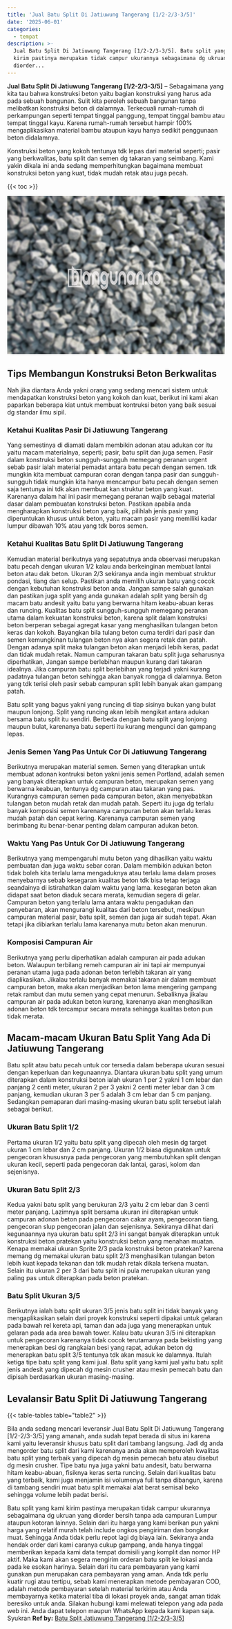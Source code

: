 ```yaml
---
title: 'Jual Batu Split Di Jatiuwung Tangerang [1/2-2/3-3/5]'
date: '2025-06-01'
categories:
  - tempat
description: >-
  Jual Batu Split Di Jatiuwung Tangerang [1/2-2/3-3/5]. Batu split yang kami
  kirim pastinya merupakan tidak campur ukurannya sebagaimana dg ukruan yang
  diorder...
---
```


**Jual Batu Split Di Jatiuwung Tangerang \[1/2-2/3-3/5\]** – Sebagaimana yang kita tau bahwa konstruksi beton yaitu bagian konstruksi yang harus ada pada sebuah bangunan. Sulit kita peroleh sebuah bangunan tanpa melibatkan konstruksi beton di dalamnya. Terkecuali rumah-rumah di perkampungan seperti tempat tinggal panggung, tempat tinggal bambu atau tempat tinggal kayu. Karena rumah-rumah tersebut hampir 100% mengaplikasikan material bambu ataupun kayu hanya sedikit penggunaan beton didalamnya.

Konstruksi beton yang kokoh tentunya tdk lepas dari material seperti; pasir yang berkwalitas, batu split dan semen dg takaran yang seimbang. Kami yakin dikala ini anda sedang memperhitungkan bagaimana membuat konstruksi beton yang kuat, tidak mudah retak atau juga pecah.

{{< toc >}}

![Jual Batu Split Di Jatiuwung Tangerang [1/2-2/3-3/5]](/images/jual-batu-split-36.png)

## Tips Membangun Konstruksi Beton Berkwalitas

Nah jika diantara Anda yakni orang yang sedang mencari sistem untuk mendapatkan konstruksi beton yang kokoh dan kuat, berikut ini kami akan paparkan beberapa kiat untuk membuat kontruksi beton yang baik sesuai dg standar ilmu sipil.

### Ketahui Kualitas Pasir Di Jatiuwung Tangerang

Yang semestinya di diamati dalam membikin adonan atau adukan cor itu yaitu macam materialnya, seperti; pasir, batu split dan juga semen. Pasir dalam konstruksi beton sungguh-sungguh memegang peranan urgent sebab pasir ialah material pemadat antara batu pecah dengan semen. tdk mungkin kita membuat campuran coran dengan tanpa pasir dan sungguh-sungguh tidak mungkin kita hanya mencampur batu pecah dengan semen saja tentunya ini tdk akan membuat kan struktur beton yang kuat. Karenanya dalam hal ini pasir memegang peranan wajib sebagai material dasar dalam pembuatan konstruksi beton. Pastikan apabila anda mengharapkan konstruksi beton yang baik, pilihlah jenis pasir yang diperuntukan khusus untuk beton, yaitu macam pasir yang memiliki kadar lumpur dibawah 10% atau yang tdk boros semen.

### Ketahui Kualitas Batu Split Di Jatiuwung Tangerang

Kemudian material berikutnya yang sepatutnya anda observasi merupakan batu pecah dengan ukuran 1/2 kalau anda berkeinginan membuat lantai beton atau dak beton. Ukuran 2/3 sekiranya anda ingin membuat struktur pondasi, tiang dan selup. Pastikan anda memilih ukuran batu yang cocok dengan kebutuhan konstruksi beton anda. Jangan sampe salah gunakan dan pastikan juga split yang anda gunakan adalah split yang bersih dg macam batu andesit yaitu batu yang berwarna hitam keabu-abuan keras dan runcing. Kualitas batu split sungguh-sungguh memegang peranan utama dalam kekuatan konstruksi beton, karena split dalam konstruksi beton berperan sebagai agregat kasar yang menghasilkan tulangan beton keras dan kokoh. Bayangkan bila tulang beton cuma terdiri dari pasir dan semen kemungkinan tulangan beton nya akan segera retak dan patah. Dengan adanya split maka tulangan beton akan menjadi lebih keras, padat dan tidak mudah retak. Namun campuran takaran batu split juga seharusnya diperhatikan, Jangan sampe berlebihan maupun kurang dari takaran idealnya. Jika campuran batu split berlebihan yang terjadi yakni kurang padatnya tulangan beton sehingga akan banyak rongga di dalamnya. Beton yang tdk terisi oleh pasir sebab campuran split lebih banyak akan gampang patah.

Batu split yang bagus yakni yang runcing di tiap sisinya bukan yang bulat maupun lonjong. Split yang runcing akan lebih mengikat antara adukan bersama batu split itu sendiri. Berbeda dengan batu split yang lonjong maupun bulat, karenanya batu seperti itu kurang mengunci dan gampang lepas.

### Jenis Semen Yang Pas Untuk Cor Di Jatiuwung Tangerang

Berikutnya merupakan material semen. Semen yang diterapkan untuk membuat adonan kontruksi beton yakni jenis semen Portland, adalah semen yang banyak diterapkan untuk campuran beton, merupakan semen yang berwarna keabuan, tentunya dg campuran atau takaran yang pas. Kurangnya campuran semen pada campuran beton, akan menyebabkan tulangan beton mudah retak dan mudah patah. Seperti itu juga dg terlalu banyak komposisi semen karenanya campuran beton akan terlalu keras mudah patah dan cepat kering. Karenanya campuran semen yang berimbang itu benar-benar penting dalam campuran adukan beton.

### Waktu Yang Pas Untuk Cor Di Jatiuwung Tangerang

Berikutnya yang mempengaruhi mutu beton yang dihasilkan yaitu waktu pembuatan dan juga waktu sebar coran. Dalam membikin adukan beton tidak boleh kita terlalu lama mengaduknya atau terlalu lama dalam proses menyebarnya sebab kesegaran kualitas beton tdk bisa tetap terjaga seandainya di istirahatkan dalam waktu yang lama. kesegaran beton akan didapat saat beton diaduk secara merata, kemudian segera di gelar. Campuran beton yang terlalu lama antara waktu pengadukan dan penyebaran, akan mengurangi kualitas dari beton tersebut, meskipun campuran material pasir, batu split, semen dan juga air sudah tepat. Akan tetapi jika dibiarkan terlalu lama karenanya mutu beton akan menurun.

### Komposisi Campuran Air

Berikutnya yang perlu diperhatikan adalah campuran air pada adukan beton. Walaupun terbilang remeh campuran air ini tapi air mempunyai peranan utama juga pada adonan beton terlebih takaran air yang diaplikasikan. Jikalau terlalu banyak memakai takaran air dalam membuat campuran beton, maka akan menjadikan beton lama mengering gampang retak rambut dan mutu semen yang cepat menurun. Sebaliknya jikalau campuran air pada adukan beton kurang, karenanya akan menghasilkan adonan beton tdk tercampur secara merata sehingga kualitas beton pun tidak merata.

## Macam-macam Ukuran Batu Split Yang Ada Di Jatiuwung Tangerang

Batu split atau batu pecah untuk cor tersedia dalam beberapa ukuran sesuai dengan keperluan dan kegunaannya. Diantara ukuran batu split yang umum diterapkan dalam konstruksi beton ialah ukuran 1 per 2 yakni 1 cm lebar dan panjang 2 centi meter, ukuran 2 per 3 yakni 2 centi meter lebar dan 3 cm panjang, kemudian ukuran 3 per 5 adalah 3 cm lebar dan 5 cm panjang. Sedangkan pemaparan dari masing-masing ukuran batu split tersebut ialah sebagai berikut.

### Ukuran Batu Split 1/2

Pertama ukuran 1/2 yaitu batu split yang dipecah oleh mesin dg target ukuran 1 cm lebar dan 2 cm panjang. Ukuran 1/2 biasa digunakan untuk pengecoran khususnya pada pengecoran yang membutuhkan split dengan ukuran kecil, seperti pada pengecoran dak lantai, garasi, kolom dan sejenisnya.

### Ukuran Batu Split 2/3

Kedua yakni batu split yang berukuran 2/3 yaitu 2 cm lebar dan 3 centi meter panjang. Lazimnya split bersama ukuran ini diterapkan untuk campuran adonan beton pada pengecoran cakar ayam, pengecoran tiang, pengecoran slup pengecoran jalan dan sejenisnya. Sekiranya dilihat dari kegunaannya nya ukuran batu split 2/3 ini sangat banyak diterapkan untuk konstruksi beton pratekan yaitu konstruksi beton yang menahan muatan. Kenapa memakai ukuran Sprite 2/3 pada konstruksi beton pratekan? karena memang dg memakai ukuran batu split 2/3 menghasilkan tulangan beton lebih kuat kepada tekanan dan tdk mudah retak dikala terkena muatan. Selain itu ukuran 2 per 3 dari batu split ini pula merupakan ukuran yang paling pas untuk diterapkan pada beton pratekan.

### Batu Split Ukuran 3/5

Berikutnya ialah batu split ukuran 3/5 jenis batu split ini tidak banyak yang mengaplikasikan selain dari proyek konstruksi seperti dipakai untuk gelaran pada bawah rel kereta api, taman dan ada juga yang menerapkan untuk gelaran pada ada area bawah tower. Kalau batu ukuran 3/5 ini diterapkan untuk pengecoran karenanya tidak cocok terutamanya pada bekisting yang menerapkan besi dg rangkaian besi yang rapat, adukan beton dg menerapkan batu split 3/5 tentunya tdk akan masuk ke dalamnya. Itulah ketiga tipe batu split yang kami jual. Batu split yang kami jual yaitu batu split jenis andesit yang dipecah dg mesin crusher atau mesin pemecah batu dan dipisah berdasarkan ukuran masing-masing.

## Levalansir Batu Split Di Jatiuwung Tangerang

{{< table-tables table="table2" >}}

Bila anda sedang mencari leveransir Jual Batu Split Di Jatiuwung Tangerang \[1/2-2/3-3/5\] yang amanah, anda sudah tepat berada di situs ini karena kami yaitu leveransir khusus batu split dari tambang langsung. Jadi dg anda mengorder batu split dari kami karenanya anda akan memperoleh kwalitas batu split yang terbaik yang dipecah dg mesin pemecah batu atau disebut dg mesin crusher. Tipe batu nya juga yakni batu andesit, batu berwarna hitam keabu-abuan, fisiknya keras serta runcing. Selain dari kualitas batu yang terbaik, kami juga menjamin isi volumenya full tanpa dibangun, karena di tambang sendiri muat batu split memakai alat berat semisal beko sehingga volume lebih padat berisi.

Batu split yang kami kirim pastinya merupakan tidak campur ukurannya sebagaimana dg ukruan yang diorder bersih tanpa ada campuran Lumpur ataupun kotoran lainnya. Selain dari itu harga yang kami berikan pun yakni harga yang relatif murah telah include ongkos pengiriman dan bongkar muat. Sehingga Anda tidak perlu repot lagi dg biaya lain. Sekiranya anda hendak order dari kami caranya cukup gampang, anda hanya tinggal memberikan kepada kami data tempat domisili yang komplit dan nomor HP aktif. Maka kami akan segera mengirim orderan batu split ke lokasi anda pada ke esokan harinya. Selain dari itu cara pembayaran yang kami gunakan pun merupakan cara pembayaran yang aman. Anda tdk perlu kuatir rugi atau tertipu, sebab kami menerapkan metode pembayaran COD, adalah metode pembayaran setelah material terkirim atau Anda membayarnya ketika material tiba di lokasi proyek anda, sangat aman tidak beresiko untuk anda. Silakan hubungi kami melewati telepon yang ada pada web ini. Anda dapat telepon maupun WhatsApp kepada kami kapan saja. Syukran
**Ref by:** [Batu Split Jatiuwung Tangerang [1/2-2/3-3/5]](https://id.wikipedia.org/wiki/Batu)
